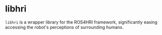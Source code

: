 libhri
======

`libhri` is a wrapper library for the ROS4HRI framework, significantly easing
accessing the robot's perceptions of surrounding humans.

